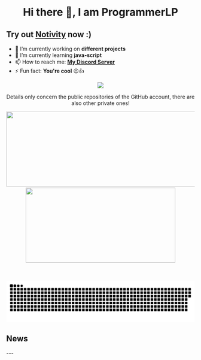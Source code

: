 <h1 align="center">Hi there 👋, I am ProgrammerLP</h1>

## Try out [Notivity](https://adeptstack.vercel.app/NotivityDownload) now :)

- 🔭 I’m currently working on **different projects**
- 🌱 I’m currently learning **java-script**
- 📫 How to reach me: **[My Discord Server](https://adeptstack.vercel.app/discord)**
- ⚡ Fun fact: **You're cool** 😉👍

<p align="center"><img align="center" src="https://github-readme-stats.vercel.app/api/top-langs/?username=programmerlp&layout=compact&theme=dark"></p> 
  
  <p align="center">Details only concern the public repositories of the GitHub account, there are also other private ones!</p>


<p align="center">
  <img width="600" height="200" src="https://github-readme-stats.vercel.app/api?username=ProgrammerLP&show_icons=true&theme=vision-friendly-dark">
  <img width="400" height="200" src="https://github-readme-stats.vercel.app/api/top-langs/?username=ProgrammerLP&size_weight=0.0005&count_weight=0.3&layout=compact&theme=vision-friendly-dark">
</p>
 
<div id="header" align="center">
  <img src="https://komarev.com/ghpvc/?username=ProgrammerLP&style=for-the-badge&color=orange" alt=""/>
</div>

<p align="center">
 <img width="1000" src="assets/github-snake.svg" alt="snake"/>
</p>

<h2>News</h2>
---

<!--
**ProgrammerLP/ProgrammerLP** is a ✨ _special_ ✨ repository because its `README.md` (this file) appears on your GitHub profile.

Here are some ideas to get you started:

- 🔭 I’m currently working on ...
- 🌱 I’m currently learning ...
- 👯 I’m looking to collaborate on ...
- 🤔 I’m looking for help with ...
- 💬 Ask me about ...
- 📫 How to reach me: ...
- 😄 Pronouns: ...
- ⚡ Fun fact: ...
-->
